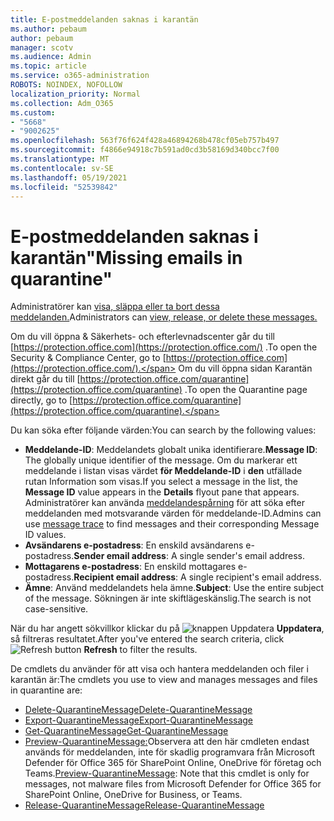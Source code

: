 ```yaml
---
title: E-postmeddelanden saknas i karantän
ms.author: pebaum
author: pebaum
manager: scotv
ms.audience: Admin
ms.topic: article
ms.service: o365-administration
ROBOTS: NOINDEX, NOFOLLOW
localization_priority: Normal
ms.collection: Adm_O365
ms.custom:
- "5668"
- "9002625"
ms.openlocfilehash: 563f76f624f428a46894268b478cf05eb757b497
ms.sourcegitcommit: f4866e94918c7b591ad0cd3b58169d340bcc7f00
ms.translationtype: MT
ms.contentlocale: sv-SE
ms.lasthandoff: 05/19/2021
ms.locfileid: "52539842"
---
```

# <a name="missing-emails-in-quarantine"></a><span data-ttu-id="4bd25-102">E-postmeddelanden saknas i karantän"</span><span class="sxs-lookup"><span data-stu-id="4bd25-102">Missing emails in quarantine"</span></span>

<span data-ttu-id="4bd25-103">Administratörer kan [visa, släppa eller ta bort dessa meddelanden.](/microsoft-365/security/office-365-security/manage-quarantined-messages-and-files)</span><span class="sxs-lookup"><span data-stu-id="4bd25-103">Administrators can [view, release, or delete these messages.](/microsoft-365/security/office-365-security/manage-quarantined-messages-and-files)</span></span>

<span data-ttu-id="4bd25-104">Om du vill öppna & Säkerhets- och efterlevnadscenter går du till [https://protection.office.com](https://protection.office.com/) .</span><span class="sxs-lookup"><span data-stu-id="4bd25-104">To open the Security & Compliance Center, go to [https://protection.office.com](https://protection.office.com/).</span></span> <span data-ttu-id="4bd25-105">Om du vill öppna sidan Karantän direkt går du till [https://protection.office.com/quarantine](https://protection.office.com/quarantine) .</span><span class="sxs-lookup"><span data-stu-id="4bd25-105">To open the Quarantine page directly, go to [https://protection.office.com/quarantine](https://protection.office.com/quarantine).</span></span>  

<span data-ttu-id="4bd25-106">Du kan söka efter följande värden:</span><span class="sxs-lookup"><span data-stu-id="4bd25-106">You can search by the following values:</span></span>  

- <span data-ttu-id="4bd25-107">**Meddelande-ID**: Meddelandets globalt unika identifierare.</span><span class="sxs-lookup"><span data-stu-id="4bd25-107">**Message ID**: The globally unique identifier of the message.</span></span> <span data-ttu-id="4bd25-108">Om du markerar ett meddelande i listan visas värdet  **för Meddelande-ID**  i  **den**  utfällade rutan Information som visas.</span><span class="sxs-lookup"><span data-stu-id="4bd25-108">If you select a message in the list, the  **Message ID**  value appears in the  **Details**  flyout pane that appears.</span></span> <span data-ttu-id="4bd25-109">Administratörer kan använda [meddelandespårning](/microsoft-365/security/office-365-security/message-trace-scc) för att söka efter meddelanden med motsvarande värden för meddelande-ID.</span><span class="sxs-lookup"><span data-stu-id="4bd25-109">Admins can use [message trace](/microsoft-365/security/office-365-security/message-trace-scc) to find messages and their corresponding Message ID values.</span></span>
- <span data-ttu-id="4bd25-110">**Avsändarens e-postadress**: En enskild avsändarens e-postadress.</span><span class="sxs-lookup"><span data-stu-id="4bd25-110">**Sender email address**: A single sender's email address.</span></span>
- <span data-ttu-id="4bd25-111">**Mottagarens e-postadress**: En enskild mottagares e-postadress.</span><span class="sxs-lookup"><span data-stu-id="4bd25-111">**Recipient email address**: A single recipient's email address.</span></span>
- <span data-ttu-id="4bd25-112">**Ämne**: Använd meddelandets hela ämne.</span><span class="sxs-lookup"><span data-stu-id="4bd25-112">**Subject**: Use the entire subject of the message.</span></span> <span data-ttu-id="4bd25-113">Sökningen är inte skiftlägeskänslig.</span><span class="sxs-lookup"><span data-stu-id="4bd25-113">The search is not case-sensitive.</span></span>

<span data-ttu-id="4bd25-114">När du har angett sökvillkor klickar du på ![knappen Uppdatera](/microsoft-365/media/scc-quarantine-refresh.png?view=o365-worldwide) **Uppdatera**, så filtreras resultatet.</span><span class="sxs-lookup"><span data-stu-id="4bd25-114">After you've entered the search criteria, click ![Refresh button](/microsoft-365/media/scc-quarantine-refresh.png?view=o365-worldwide) **Refresh** to filter the results.</span></span>

<span data-ttu-id="4bd25-115">De cmdlets du använder för att visa och hantera meddelanden och filer i karantän är:</span><span class="sxs-lookup"><span data-stu-id="4bd25-115">The cmdlets you use to view and manages messages and files in quarantine are:</span></span>
- [<span data-ttu-id="4bd25-116">Delete-QuarantineMessage</span><span class="sxs-lookup"><span data-stu-id="4bd25-116">Delete-QuarantineMessage</span></span>](/powershell/module/exchange/delete-quarantinemessage)
- [<span data-ttu-id="4bd25-117">Export-QuarantineMessage</span><span class="sxs-lookup"><span data-stu-id="4bd25-117">Export-QuarantineMessage</span></span>](/powershell/module/exchange/export-quarantinemessage)
- [<span data-ttu-id="4bd25-118">Get-QuarantineMessage</span><span class="sxs-lookup"><span data-stu-id="4bd25-118">Get-QuarantineMessage</span></span>](/powershell/module/exchange/get-quarantinemessage)
- <span data-ttu-id="4bd25-119">[Preview-QuarantineMessage:](/powershell/module/exchange/preview-quarantinemessage)Observera att den här cmdleten endast används för meddelanden, inte för skadlig programvara från Microsoft Defender för Office 365 för SharePoint Online, OneDrive för företag och Teams.</span><span class="sxs-lookup"><span data-stu-id="4bd25-119">[Preview-QuarantineMessage](/powershell/module/exchange/preview-quarantinemessage): Note that this cmdlet is only for messages, not malware files from Microsoft Defender for Office 365 for SharePoint Online, OneDrive for Business, or Teams.</span></span>
- [<span data-ttu-id="4bd25-120">Release-QuarantineMessage</span><span class="sxs-lookup"><span data-stu-id="4bd25-120">Release-QuarantineMessage</span></span>](/powershell/module/exchange/release-quarantinemessage)